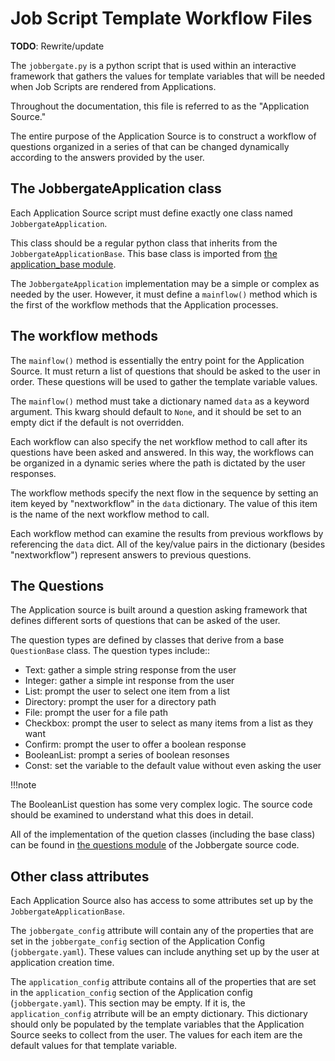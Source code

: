 # Job Script Template Workflow Files

**TODO**: Rewrite/update

The `jobbergate.py` is a python script that is used within an interactive framework
that gathers the values for template variables that will be needed when Job Scripts are
rendered from Applications.

Throughout the documentation, this file is referred to as the "Application Source."

The entire purpose of the Application Source is to construct a workflow of questions
organized in a series of that can be changed dynamically according to the answers
provided by the user.


## The JobbergateApplication class

Each Application Source script must define exactly one class named
`JobbergateApplication`.

This class should be a regular python class that inherits from the
`JobbergateApplicationBase`. This base class is imported from
[the application_base module](https://github.com/omnivector-solutions/jobbergate/blob/main/jobbergate-cli/jobbergate_cli/subapps/applications/applications_base.py).

The `JobbergateApplication` implementation may be a simple or complex as needed by
the user. However, it must define a `mainflow()` method which is the first of the
workflow methods that the Application processes.


## The workflow methods

The `mainflow()` method is essentially the entry point for the Application Source.
It must return a list of questions that should be asked to the user in order. These
questions will be used to gather the template variable values.

The `mainflow()` method must take a dictionary named `data` as a keyword argument.
This kwarg should default to `None`, and it should be set to an empty dict if the
default is not overridden.

Each workflow can also specify the net workflow method to call after its questions have
been asked and answered. In this way, the workflows can be organized in a dynamic series
where the path is dictated by the user responses.

The workflow methods specify the next flow in the sequence by setting an item keyed by
"nextworkflow" in the `data` dictionary. The value of this item is the name of the
next workflow method to call.

Each workflow method can examine the results from previous workflows by referencing the
`data` dict. All of the key/value pairs in the dictionary (besides "nextworkflow")
represent answers to previous questions.


## The Questions

The Application source is built around a question asking framework that defines
different sorts of questions that can be asked of the user.

The question types are defined by classes that derive from a base `QuestionBase`
class. The question types include::

* Text: gather a simple string response from the user
* Integer: gather a simple int response from the user
* List: prompt the user to select one item from a list
* Directory: prompt the user for a directory path
* File: prompt the user for a file path
* Checkbox: prompt the user to select as many items from a list as they want
* Confirm: prompt the user to offer a boolean response
* BooleanList: prompt a series of boolean resonses
* Const: set the variable to the default value without even asking the user

!!!note

  The BooleanList question has some very complex logic. The source code should be
  examined to understand what this does in detail.

All of the implementation of the quetion classes (including the base class) can be found
in [the questions module](https://github.com/omnivector-solutions/jobbergate/blob/main/jobbergate-cli/jobbergate_cli/subapps/applications/questions.py)
of the Jobbergate source code.


## Other class attributes

Each Application Source also has access to some attributes set up by the
`JobbergateApplicationBase`.

The `jobbergate_config` attribute will contain any of the properties that are set in
the `jobbergate_config` section of the Application Config (`jobbergate.yaml`).
These values can include anything set up by the user at application creation time.

The `application_config` attribute contains all of the properties that are set in the
`application_config` section of the Application config (`jobbergate.yaml`). This
section may be empty. If it is, the `application_config` atrribute will be an empty
dictionary. This dictionary should only be populated by the template variables that
the Application Source seeks to collect from the user. The values for each item are the
default values for that template variable.
